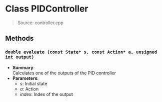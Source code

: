 # Class PIDController
> Source: controller.cpp
## Methods
### ``double evaluate (const State* s, const Action* a, unsigned int output)``
* **Summary**:  
  Calculates one of the outputs of the PID controller  
* **Parameters**:  
  * _s_: Initial state
  * _a_: Action
  * _index_: Index of the output
